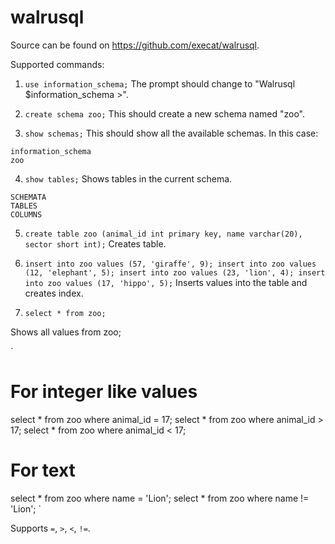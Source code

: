 # walrusql

Source can be found on https://github.com/execat/walrusql.

Supported commands:

1. `use information_schema;`
The prompt should change to "Walrusql $information_schema >".

2. `create schema zoo;`
This should create a new schema named "zoo".

3. `show schemas;`
This should show all the available schemas. In this case:

```
information_schema
zoo
```

4. `show tables;`
Shows tables in the current schema.

```
SCHEMATA
TABLES
COLUMNS
```

5. `create table zoo (animal_id int primary key, name varchar(20), sector short int);`
Creates table.

6. `
insert into zoo values (57, 'giraffe', 9);
insert into zoo values (12, 'elephant', 5);
insert into zoo values (23, 'lion', 4);
insert into zoo values (17, 'hippo', 5);
`
Inserts values into the table and creates index.

7. `select * from zoo;`

Shows all values from zoo;

`
# For integer like values
select * from zoo where animal_id = 17;
select * from zoo where animal_id > 17;
select * from zoo where animal_id < 17;

# For text
select * from zoo where name = 'Lion';
select * from zoo where name != 'Lion';
`

Supports `=`, `>`, `<`, `!=`.
